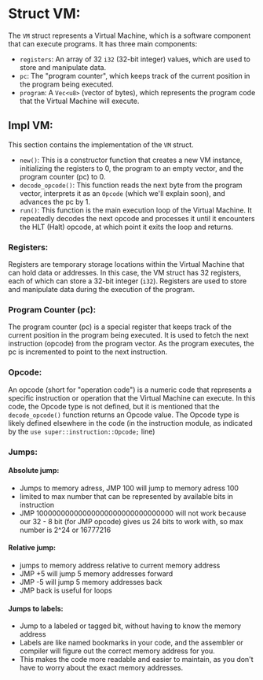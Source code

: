 # Struct VM:

The `VM` struct represents a Virtual Machine, which is a software component that can execute programs. It has three main components:

- `registers`: An array of 32 `i32` (32-bit integer) values, which are used to store and manipulate data.
- `pc`: The "program counter", which keeps track of the current position in the program being executed.
- `program`: A `Vec<u8>` (vector of bytes), which represents the program code that the Virtual Machine will execute.

## Impl VM:

This section contains the implementation of the `VM` struct.

- `new()`: This is a constructor function that creates a new VM instance, initializing the registers to 0, the program to an empty vector, and the program counter (pc) to 0.
- `decode_opcode()`: This function reads the next byte from the program vector, interprets it as an `Opcode` (which we'll explain soon), and advances the pc by 1.
- `run()`: This function is the main execution loop of the Virtual Machine. It repeatedly decodes the next opcode and processes it until it encounters the HLT (Halt) opcode, at which point it exits the loop and returns.

### Registers:

Registers are temporary storage locations within the Virtual Machine that can hold data or addresses. In this case, the VM struct has 32 registers, each of which can store a 32-bit integer (`i32`). Registers are used to store and manipulate data during the execution of the program.

### Program Counter (pc):

The program counter (pc) is a special register that keeps track of the current position in the program being executed. It is used to fetch the next instruction (opcode) from the program vector. As the program executes, the pc is incremented to point to the next instruction.

### Opcode:

An opcode (short for "operation code") is a numeric code that represents a specific instruction or operation that the Virtual Machine can execute. In this code, the Opcode type is not defined, but it is mentioned that the `decode_opcode()` function returns an Opcode value. The Opcode type is likely defined elsewhere in the code (in the instruction module, as indicated by the `use super::instruction::Opcode;` line)

### Jumps:
#### Absolute jump:
- Jumps to memory adress, JMP 100 will jump to memory adress 100
- limited to max number that can be represented by available bits in instruction
- JMP 10000000000000000000000000000000 will not work because our 32 - 8 bit (for JMP opcode) gives us 24 bits to work with, so max number is 2^24 or 16777216

#### Relative jump:
- jumps to memory address relative to current memory address
- JMP +5 will jump 5 memory addresses forward
- JMP -5 will jump 5 memory addresses back
- JMP back is useful for loops

#### Jumps to labels:
- Jump to a labeled or tagged bit, without having to know the memory address
- Labels are like named bookmarks in your code, and the assembler or compiler will figure out the correct memory address for you.
- This makes the code more readable and easier to maintain, as you don't have to worry about the exact memory addresses.
